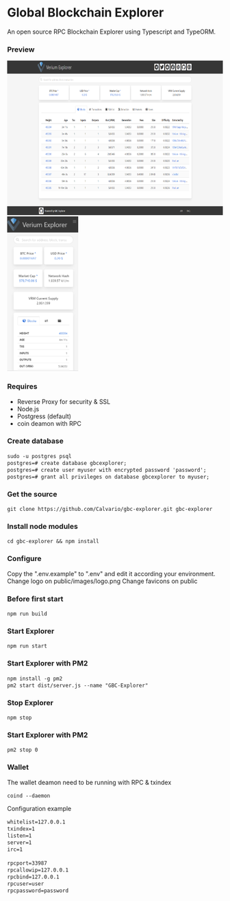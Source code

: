 Global Blockchain Explorer
================

An open source RPC Blockchain Explorer using Typescript and TypeORM.

### Preview

<img src="https://raw.githubusercontent.com/Calvario/gbc-explorer/master/docs/images/desktop.PNG" height="360">
<img src="https://raw.githubusercontent.com/Calvario/gbc-explorer/master/docs/images/mobile.PNG" height="360">

### Requires

*  Reverse Proxy for security & SSL
*  Node.js
*  Postgress (default)
*  coin deamon with RPC

### Create database

    sudo -u postgres psql
    postgres=# create database gbcexplorer;
    postgres=# create user myuser with encrypted password 'password';
    postgres=# grant all privileges on database gbcexplorer to myuser;

### Get the source

    git clone https://github.com/Calvario/gbc-explorer.git gbc-explorer

### Install node modules

    cd gbc-explorer && npm install

### Configure

Copy the ".env.example" to ".env" and edit it according your environment.
Change logo on public/images/logo.png
Change favicons on public

### Before first start

    npm run build

### Start Explorer

    npm run start

### Start Explorer with PM2

    npm install -g pm2
    pm2 start dist/server.js --name "GBC-Explorer"

### Stop Explorer

    npm stop

### Start Explorer with PM2

    pm2 stop 0

### Wallet

The wallet deamon need to be running with RPC & txindex

    coind --daemon

Configuration example

    whitelist=127.0.0.1
    txindex=1
    listen=1
    server=1
    irc=1

    rpcport=33987
    rpcallowip=127.0.0.1
    rpcbind=127.0.0.1
    rpcuser=user
    rpcpassword=password